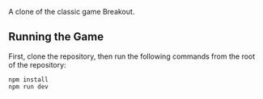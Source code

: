 A clone of the classic game Breakout.
## Running the Game
First, clone the repository, then run the following commands from the root of the repository:
```
npm install
npm run dev
```
